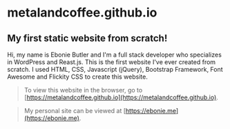 # metalandcoffee.github.io
## My first static website from scratch!

Hi, my name is Ebonie Butler and I'm a full stack developer who specializes in WordPress and Reast.js. This is the first website I've ever created from scratch. I used HTML, CSS, Javascript (jQuery), Bootstrap Framework, Font Awesome and Flickity CSS to create this website.


> To view this website in the browser, go to [https://metalandcoffee.github.io](https://metalandcoffee.github.io).

> My personal site can be viewed at [https://ebonie.me](https://ebonie.me).